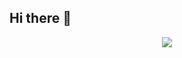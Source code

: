 ## Hi there 👋

<p align="center" >
    <a href="https://www.codewars.com/users/tekami" target="_blank" rel="noreferrer">
      <img src="https://github.r2v.ch/codewars?user=tekami&name=true&top_languages=true&hide_clan=true&animation=false" />
    </a>
</p>
<!--
**kinolag/kinolag** is a ✨ _special_ ✨ repository because its `README.md` (this file) appears on your GitHub profile.

Here are some ideas to get you started:

- 🔭 I’m currently working on ...
- 🌱 I’m currently learning ...
- 👯 I’m looking to collaborate on ...
- 🤔 I’m looking for help with ...
- 💬 Ask me about ...
- 📫 How to reach me: ...
- 😄 Pronouns: ...
- ⚡ Fun fact: ...
-->
